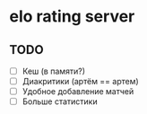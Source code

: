 # elo rating server

## TODO
- [ ] Кеш (в памяти?)
- [ ] Диакритики (артём == артем)
- [ ] Удобное добавление матчей
- [ ] Больше статистики